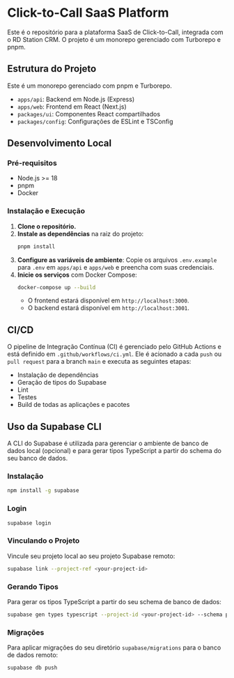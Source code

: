 # Click-to-Call SaaS Platform

Este é o repositório para a plataforma SaaS de Click-to-Call, integrada com o RD Station CRM. O projeto é um monorepo gerenciado com Turborepo e pnpm.

## Estrutura do Projeto

Este é um monorepo gerenciado com pnpm e Turborepo.

- `apps/api`: Backend em Node.js (Express)
- `apps/web`: Frontend em React (Next.js)
- `packages/ui`: Componentes React compartilhados
- `packages/config`: Configurações de ESLint e TSConfig

## Desenvolvimento Local

### Pré-requisitos
- Node.js >= 18
- pnpm
- Docker

### Instalação e Execução
1.  **Clone o repositório.**
2.  **Instale as dependências** na raiz do projeto:
    ```bash
    pnpm install
    ```
3.  **Configure as variáveis de ambiente**:
    Copie os arquivos `.env.example` para `.env` em `apps/api` e `apps/web` e preencha com suas credenciais.
4.  **Inicie os serviços** com Docker Compose:
    ```bash
    docker-compose up --build
    ```
    - O frontend estará disponível em `http://localhost:3000`.
    - O backend estará disponível em `http://localhost:3001`.

## CI/CD

O pipeline de Integração Contínua (CI) é gerenciado pelo GitHub Actions e está definido em `.github/workflows/ci.yml`. Ele é acionado a cada `push` ou `pull request` para a branch `main` e executa as seguintes etapas:
- Instalação de dependências
- Geração de tipos do Supabase
- Lint
- Testes
- Build de todas as aplicações e pacotes

## Uso da Supabase CLI

A CLI do Supabase é utilizada para gerenciar o ambiente de banco de dados local (opcional) e para gerar tipos TypeScript a partir do schema do seu banco de dados.

### Instalação
```bash
npm install -g supabase
```

### Login
```bash
supabase login
```

### Vinculando o Projeto
Vincule seu projeto local ao seu projeto Supabase remoto:
```bash
supabase link --project-ref <your-project-id>
```

### Gerando Tipos
Para gerar os tipos TypeScript a partir do seu schema de banco de dados:
```bash
supabase gen types typescript --project-id <your-project-id> --schema public > apps/web/types/supabase.ts
```

### Migrações
Para aplicar migrações do seu diretório `supabase/migrations` para o banco de dados remoto:
```bash
supabase db push
``` 